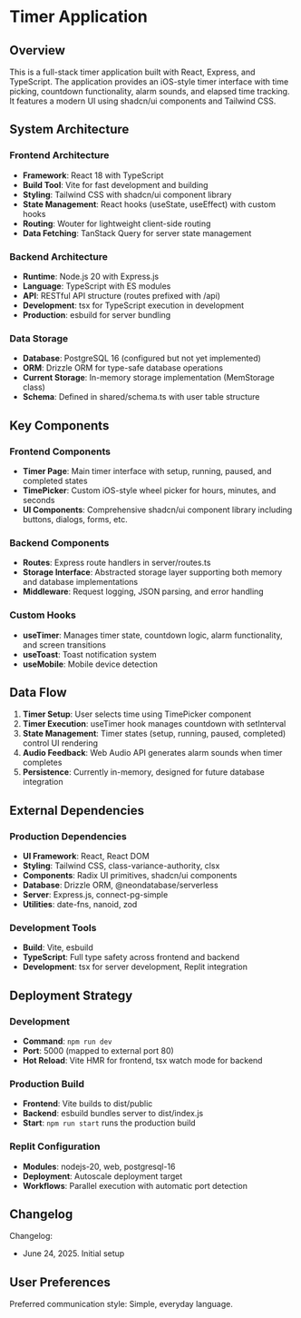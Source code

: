# Timer Application

## Overview

This is a full-stack timer application built with React, Express, and TypeScript. The application provides an iOS-style timer interface with time picking, countdown functionality, alarm sounds, and elapsed time tracking. It features a modern UI using shadcn/ui components and Tailwind CSS.

## System Architecture

### Frontend Architecture
- **Framework**: React 18 with TypeScript
- **Build Tool**: Vite for fast development and building
- **Styling**: Tailwind CSS with shadcn/ui component library
- **State Management**: React hooks (useState, useEffect) with custom hooks
- **Routing**: Wouter for lightweight client-side routing
- **Data Fetching**: TanStack Query for server state management

### Backend Architecture
- **Runtime**: Node.js 20 with Express.js
- **Language**: TypeScript with ES modules
- **API**: RESTful API structure (routes prefixed with /api)
- **Development**: tsx for TypeScript execution in development
- **Production**: esbuild for server bundling

### Data Storage
- **Database**: PostgreSQL 16 (configured but not yet implemented)
- **ORM**: Drizzle ORM for type-safe database operations
- **Current Storage**: In-memory storage implementation (MemStorage class)
- **Schema**: Defined in shared/schema.ts with user table structure

## Key Components

### Frontend Components
- **Timer Page**: Main timer interface with setup, running, paused, and completed states
- **TimePicker**: Custom iOS-style wheel picker for hours, minutes, and seconds
- **UI Components**: Comprehensive shadcn/ui component library including buttons, dialogs, forms, etc.

### Backend Components
- **Routes**: Express route handlers in server/routes.ts
- **Storage Interface**: Abstracted storage layer supporting both memory and database implementations
- **Middleware**: Request logging, JSON parsing, and error handling

### Custom Hooks
- **useTimer**: Manages timer state, countdown logic, alarm functionality, and screen transitions
- **useToast**: Toast notification system
- **useMobile**: Mobile device detection

## Data Flow

1. **Timer Setup**: User selects time using TimePicker component
2. **Timer Execution**: useTimer hook manages countdown with setInterval
3. **State Management**: Timer states (setup, running, paused, completed) control UI rendering
4. **Audio Feedback**: Web Audio API generates alarm sounds when timer completes
5. **Persistence**: Currently in-memory, designed for future database integration

## External Dependencies

### Production Dependencies
- **UI Framework**: React, React DOM
- **Styling**: Tailwind CSS, class-variance-authority, clsx
- **Components**: Radix UI primitives, shadcn/ui components
- **Database**: Drizzle ORM, @neondatabase/serverless
- **Server**: Express.js, connect-pg-simple
- **Utilities**: date-fns, nanoid, zod

### Development Tools
- **Build**: Vite, esbuild
- **TypeScript**: Full type safety across frontend and backend
- **Development**: tsx for server development, Replit integration

## Deployment Strategy

### Development
- **Command**: `npm run dev`
- **Port**: 5000 (mapped to external port 80)
- **Hot Reload**: Vite HMR for frontend, tsx watch mode for backend

### Production Build
- **Frontend**: Vite builds to dist/public
- **Backend**: esbuild bundles server to dist/index.js
- **Start**: `npm run start` runs the production build

### Replit Configuration
- **Modules**: nodejs-20, web, postgresql-16
- **Deployment**: Autoscale deployment target
- **Workflows**: Parallel execution with automatic port detection

## Changelog

Changelog:
- June 24, 2025. Initial setup

## User Preferences

Preferred communication style: Simple, everyday language.